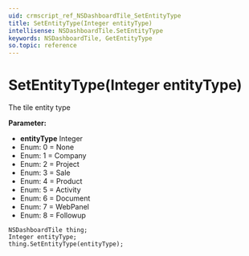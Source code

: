```yaml
---
uid: crmscript_ref_NSDashboardTile_SetEntityType
title: SetEntityType(Integer entityType)
intellisense: NSDashboardTile.SetEntityType
keywords: NSDashboardTile, GetEntityType
so.topic: reference
---
```


# SetEntityType(Integer entityType)

The tile entity type

**Parameter:** 
* **entityType** Integer
* Enum: 0 = None 
* Enum: 1 = Company 
* Enum: 2 = Project 
* Enum: 3 = Sale 
* Enum: 4 = Product 
* Enum: 5 = Activity 
* Enum: 6 = Document 
* Enum: 7 = WebPanel 
* Enum: 8 = Followup 

```crmscript
NSDashboardTile thing;
Integer entityType;
thing.SetEntityType(entityType);
```

